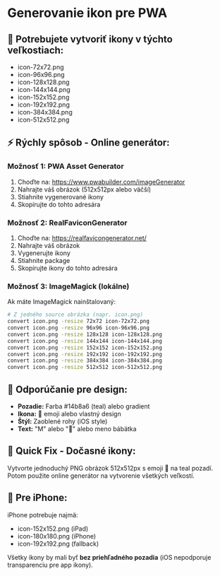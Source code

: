 # Generovanie ikon pre PWA

## 🎨 Potrebujete vytvoriť ikony v týchto veľkostiach:

- icon-72x72.png
- icon-96x96.png
- icon-128x128.png
- icon-144x144.png
- icon-152x152.png
- icon-192x192.png
- icon-384x384.png
- icon-512x512.png

## ⚡ Rýchly spôsob - Online generátor:

### Možnosť 1: PWA Asset Generator
1. Choďte na: https://www.pwabuilder.com/imageGenerator
2. Nahrajte váš obrázok (512x512px alebo väčší)
3. Stiahnite vygenerované ikony
4. Skopírujte do tohto adresára

### Možnosť 2: RealFaviconGenerator
1. Choďte na: https://realfavicongenerator.net/
2. Nahrajte váš obrázok
3. Vygenerujte ikony
4. Stiahnite package
5. Skopírujte ikony do tohto adresára

### Možnosť 3: ImageMagick (lokálne)
Ak máte ImageMagick nainštalovaný:

```bash
# Z jedného source obrázka (napr. icon.png)
convert icon.png -resize 72x72 icon-72x72.png
convert icon.png -resize 96x96 icon-96x96.png
convert icon.png -resize 128x128 icon-128x128.png
convert icon.png -resize 144x144 icon-144x144.png
convert icon.png -resize 152x152 icon-152x152.png
convert icon.png -resize 192x192 icon-192x192.png
convert icon.png -resize 384x384 icon-384x384.png
convert icon.png -resize 512x512 icon-512x512.png
```

## 🎨 Odporúčanie pre design:

- **Pozadie:** Farba #14b8a6 (teal) alebo gradient
- **Ikona:** 👶 emoji alebo vlastný design
- **Štýl:** Zaoblené rohy (iOS style)
- **Text:** "M" alebo "👶" alebo meno bábätka

## 🚀 Quick Fix - Dočasné ikony:

Vytvorte jednoduchý PNG obrázok 512x512px s emoji 👶 na teal pozadí.
Potom použite online generátor na vytvorenie všetkých veľkostí.

## 📱 Pre iPhone:

iPhone potrebuje najmä:
- icon-152x152.png (iPad)
- icon-180x180.png (iPhone)
- icon-192x192.png (fallback)

Všetky ikony by mali byť **bez priehľadného pozadia** (iOS nepodporuje transparenciu pre app ikony).


